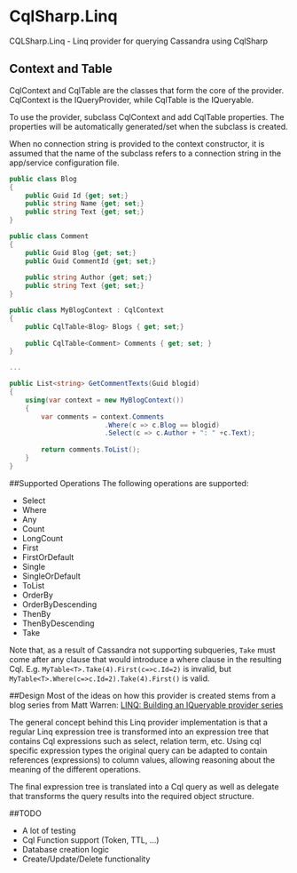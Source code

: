 CqlSharp.Linq
=============

CQLSharp.Linq - Linq provider for querying Cassandra using CqlSharp


## Context and Table
CqlContext and CqlTable are the classes that form the core of the provider. CqlContext is the IQueryProvider, while CqlTable is the IQueryable.

To use the provider, subclass CqlContext and add CqlTable properties. The properties will be automatically generated/set when the subclass is created.

When no connection string is provided to the context constructor, it is assumed that the name of the subclass refers to a connection string in the app/service configuration file.

```c#
public class Blog
{
    public Guid Id {get; set;}
    public string Name {get; set;}
    public string Text {get; set;}
}

public class Comment
{
    public Guid Blog {get; set;}
    public Guid CommentId {get; set;}
    
    public string Author {get; set;}
    public string Text {get; set;}
}

public class MyBlogContext : CqlContext
{
    public CqlTable<Blog> Blogs { get; set;}
    
    public CqlTable<Comment> Comments { get; set; }
}

...

public List<string> GetCommentTexts(Guid blogid)
{
    using(var context = new MyBlogContext())
    {
        var comments = context.Comments
                        .Where(c => c.Blog == blogid)
                        .Select(c => c.Author + ": " +c.Text);
                        
        return comments.ToList();
    }
}
```

##Supported Operations
The following operations are supported:

* Select
* Where
* Any
* Count
* LongCount
* First
* FirstOrDefault
* Single
* SingleOrDefault
* ToList
* OrderBy
* OrderByDescending
* ThenBy
* ThenByDescending
* Take

Note that, as a result of Cassandra not supporting subqueries, `Take` must come after any clause that would introduce a where clause in the resulting Cql. E.g. `MyTable<T>.Take(4).First(c=>c.Id=2)` is invalid, but `MyTable<T>.Where(c=>c.Id=2).Take(4).First()` is valid.

##Design
Most of the ideas on how this provider is created stems from a blog series from Matt Warren: 
[LINQ: Building an IQueryable provider series](http://blogs.msdn.com/b/mattwar/archive/2008/11/18/linq-links.aspx)

The general concept behind this Linq provider implementation is that a regular Linq expression tree is transformed into an expression tree that contains Cql expressions such as select, relation term, etc. Using cql specific expression types the original query can be adapted to contain references (expressions) to column values, allowing reasoning about the meaning of the different operations.

The final expression tree is translated into a Cql query as well as delegate that transforms the query
results into the required object structure.

##TODO
* A lot of testing
* Cql Function support (Token, TTL, ...)
* Database creation logic
* Create/Update/Delete functionality
